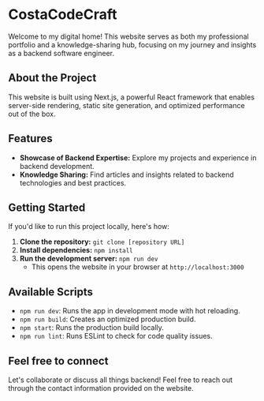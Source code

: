 # CostaCodeCraft

Welcome to my digital home! This website serves as both my professional portfolio and a knowledge-sharing hub, focusing on my journey and insights as a backend software engineer.

## About the Project

This website is built using Next.js, a powerful React framework that enables server-side rendering, static site generation, and optimized performance out of the box.

## Features

* **Showcase of Backend Expertise:** Explore my projects and experience in backend development.
* **Knowledge Sharing:** Find articles and insights related to backend technologies and best practices.

## Getting Started

If you'd like to run this project locally, here's how:

1. **Clone the repository:** `git clone [repository URL]`
2. **Install dependencies:** `npm install`
3. **Run the development server:** `npm run dev`
   * This opens the website in your browser at `http://localhost:3000`

## Available Scripts

* `npm run dev`: Runs the app in development mode with hot reloading.
* `npm run build`: Creates an optimized production build.
* `npm start`: Runs the production build locally.
* `npm run lint`: Runs ESLint to check for code quality issues.

## Feel free to connect

Let's collaborate or discuss all things backend! Feel free to reach out through the contact information provided on the website.
